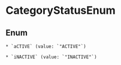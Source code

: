 
# CategoryStatusEnum

## Enum


    * `aCTIVE` (value: `"ACTIVE"`)

    * `iNACTIVE` (value: `"INACTIVE"`)



